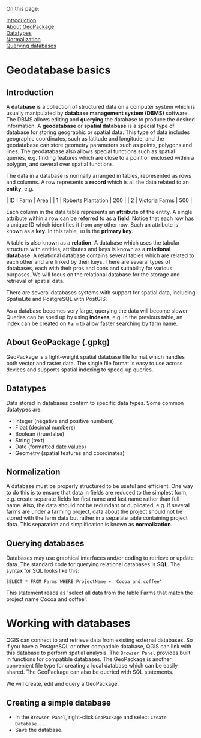 <!-- ---
layout: page
title: Geodatabase
permalink: /database
nav_order: 6
--- -->

On this page:

[Introduction](#introduction)<br/>
[About GeoPackage](#about-geopackage-gpkg)<br/>
[Datatypes](#datatypes)<br/>
[Normalization](#normalization)<br/>
[Querying databases](#querying-databases)<br/>

# Geodatabase basics

## Introduction

A **database** is a collection of structured data on a computer system which is usually manipulated by **database management system (DBMS)** software. The DBMS allows editing and **querying** the database to produce the desired information. A **geodatabase** or **spatial database** is a special type of database for storing geographic or spatial data. This type of data includes geographic coordinates, such as latitude and longitude, and the geodatabase can store geometry parameters such as points, polygons and lines. The geodatabase also allows special functions such as spatial queries, e.g. finding features which are close to a point or enclosed within a polygon, and several over spatial functions.

The data in a database is normally arranged in tables, represented as rows and columns. A row represents a **record** which is all the data related to an **entity**, e.g.

| ID | Farm | Area |
| 1 | Roberts Plantation | 200 |
| 2 | Victoria Farms | 500 |

Each column in the data table represents an **attribute** of the entity. A single attribute within a row can be referred to as a **field**. Notice that each row has a unique ID which identifies it from any other row. Such an attribute is known as a **key**. In this table, ```ID``` is the **primary key**.

A table is also known as a **relation**. A database which uses the tabular structure with entities, attributes and keys is known as a **relational database**. A relational database contains several tables which are related to each other and are linked by their keys. There are several types of databases, each with their pros and cons and suitability for various purposes. We will focus on the relational database for the storage and retrieval of spatial data.

There are several databases systems with support for spatial data, including SpatiaLite and PostgreSQL with PostGIS.

As a database becomes very large, querying the data will become slower. Queries can be sped up by using **indexes**, e.g. in the previous table, an index can be created on ```Farm``` to allow faster searching by farm name.

## About GeoPackage (.gpkg)

GeoPackage is a light-weight spatial database file format which handles both vector and raster data. The single file format is easy to use across devices and supports spatial indexing to speed-up queries.

## Datatypes
Data stored in databases confirm to specific data types. Some common datatypes are:

* Integer (negative and positive numbers)
* Float (decimal numbers)
* Boolean (true/false)
* String (text)
* Date (formatted date values)
* Geometry (spatial features and coordinates)

## Normalization

A database must be properly structured to be useful and efficient. One way to do this is to ensure that data in fields are reduced to the simplest form, e.g. create separate fields for first name and last name rather than full name. Also, the data should not be redundant or duplicated, e.g. if several farms are under a farming project, data about the project should not be stored with the farm data but rather in a separate table containing project data. This separation and simplification is known as **normalization**.

## Querying databases

Databases may use graphical interfaces and/or coding to retrieve or update data. The standard code for querying relational databases is **SQL**. The syntax for SQL looks like this:

```SELECT * FROM Farms WHERE ProjectName = 'Cocoa and coffee'```

This statement reads as 'select all data from the table Farms that match the project name Cocoa and coffee'.

# Working with databases

QGIS can connect to and retrieve data from existing external databases. So if you have a PostgreSQL or other compatible database, QGIS can link with this database to perform spatial analysis. The ```Browser Panel``` provides built in functions for compatible databases. The GeoPackage is another convenient file type for creating a local database which can be easily shared. The GeoPackage can also be queried with SQL statements.

We will create, edit and query a GeoPackage.

## Creating a simple database

* In the ```Browser Panel```, right-click ```GeoPackage``` and select ```Create Database...```.
* Save the database.